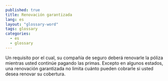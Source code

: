 ```yaml
---
published: true
title: Renovación garantizada
lang: es
layout: "glossary-word"
tags: glossary
categories:
  - es
  - glossary
---
```


Un requisito por el cual, su compañía de seguro deberá renovarle la póliza mientras usted continúe pagando las primas. Excepto en algunos estados, una renovación garantizada no limita cuánto pueden cobrarle si usted desea renovar su cobertura.
